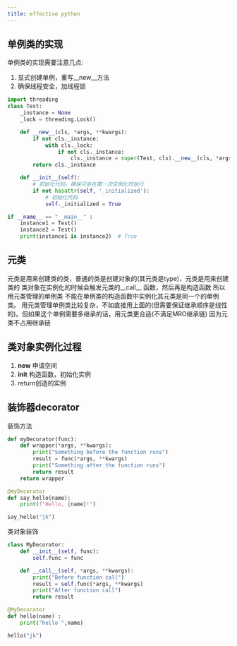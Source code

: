 ```yaml
---
title: effective python 
---
```



## 单例类的实现
单例类的实现需要注意几点:<br>
1. 显式创建单例，重写__new__方法
2. 确保线程安全，加线程锁

```python
import threading
class Test:
    _instance = None
    _lock = threading.Lock()

    def __new__(cls, *args, **kwargs):
        if not cls._instance:
            with cls._lock:
                if not cls._instance:
                    cls._instance = super(Test, cls).__new__(cls, *args, **kwargs)
        return cls._instance

    def __init__(self):
        # 初始化代码，确保只会在第一次实例化时执行
        if not hasattr(self, '_initialized'):
            # 初始化代码
            self._initialized = True

if __name__ == "__main__" :
    instance1 = Test()
    instance2 = Test()
    print(instance1 is instance2)  # True
```

## 元类
元类是用来创建类的类，普通的类是创建对象的(其元类是type)，元类是用来创建类的
类对象在实例化的时候会触发元类的__call__ 函数，然后再是构造函数 所以用元类管理的单例类
不能在单例类的构造函数中实例化其元类是同一个的单例类。
用元类管理单例类比较复杂，不如直接用上面的(但需要保证继承顺序是线性的)。但如果这个单例需要多继承的话，用元类更合适(不满足MRO继承链)
因为元类不占用继承链




## 类对象实例化过程
1. __new__ 申请空间
2. __init__ 构造函数，初始化实例
3. return创造的实例

## 装饰器decorator
装饰方法
```python
def myDecorator(func):
    def wrapper(*args, **kwargs):
        print("Something before the function runs")
        result = func(*args, **kwargs)
        print("Something after the function runs")
        return result
    return wrapper

@myDecorator
def say_hello(name):
    print(f"Hello, {name}!")

say_hello("jk")
```

类对象装饰
```python
class MyDecorator:
    def __init__(self, func):
        self.func = func

    def __call__(self, *args, **kwargs):
        print("Before function call")
        result = self.func(*args, **kwargs)
        print("After function call")
        return result

@MyDecorator
def hello(name) :
    print("hello ",name)

hello("jk")
```